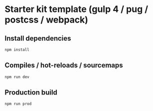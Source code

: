 # Starter kit template (gulp 4 / pug / postcss / webpack)

## Install dependencies
```bash
npm install
```

## Compiles / hot-reloads / sourcemaps

```bash
npm run dev
```

## Production build

```bash
npm run prod
```